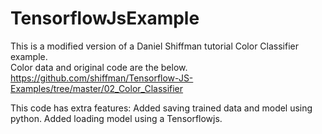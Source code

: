 # TensorflowJsExample
This is a modified version of a Daniel Shiffman tutorial Color Classifier example.<br>
Color data and original code are the below.
https://github.com/shiffman/Tensorflow-JS-Examples/tree/master/02_Color_Classifier

This code has extra features:
Added saving trained data and model using python.
Added loading model using a Tensorflowjs.
